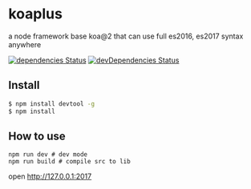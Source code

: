 # koaplus
a node framework base koa@2 that can use full es2016, es2017 syntax anywhere

<!--[![Build Status](https://travis-ci.org/haozime/koaplus.svg?branch=master)](https://travis-ci.org/haozime/koaplus/branches)-->
[![dependencies Status](https://david-dm.org/haozime/koaplus/status.svg)](https://david-dm.org/haozime/koaplus)
[![devDependencies Status](https://david-dm.org/haozime/koaplus/dev-status.svg)](https://david-dm.org/haozime/koaplus?type=dev)
<!-- [![Coverage Status](https://coveralls.io/repos/github/stcjs/stc-helper/badge.svg?branch=master&v=1)](https://coveralls.io/github/stcjs/stc-helper?branch=master) -->
<!-- [![codecov](https://codecov.io/gh/haozime/koaplus/branch/master/graph/badge.svg)](https://codecov.io/gh/haozime/koaplus) -->

## Install

```sh
$ npm install devtool -g
$ npm install

```

## How to use
```
npm run dev # dev mode
npm run build # compile src to lib
```
open http://127.0.0.1:2017
